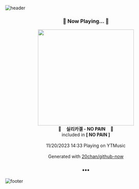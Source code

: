 ![header](https://capsule-render.vercel.app/api?type=wave&height=170&section=header&fontColor=090707&fontAlignX=45&fontAlignY=65&fontSize=100)

<h3 align="center">🎵 Now Playing... 🎵</h3>
<p align="center">
  <a href="https://music.youtube.com/watch?v=U31mUH2DnWk">
    <img width="300" src="https://lh3.googleusercontent.com/-V2vyRArXHs-MopfpULVmDC7amR_plX0qmZUnMeXLLKNejenmiaqTzqAwB78DLHhnjwngmrfbYgaK0l8eA">
  </a>
  <br>
  🎵&nbsp&nbsp&nbsp <b>실리카겔 - NO PAIN</b> &nbsp&nbsp&nbsp🎵
  <br>
  included in <b>[ NO PAIN ]</b>
  
  <br />
  <br />
  11/20/2023 14:33 Playing on YTMusic
  <br />
  <br />
  Generated with <a href="https://github.com/20chan/github-now">20chan/github-now</a>
</p>

<h3 align="center">•••</h3>

![footer](https://capsule-render.vercel.app/api?type=wave&height=150&section=footer)
